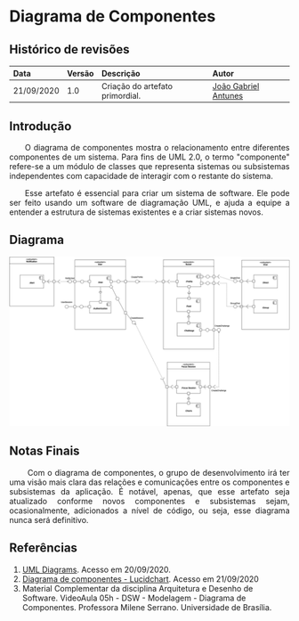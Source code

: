 # Diagrama de Componentes

## **Histórico de revisões**
|Data|Versão|Descrição|Autor|
|:---|:---|:---|:---|
|21/09/2020|1.0|Criação do artefato primordial.|[João Gabriel Antunes](https://github.com/flyerjohn)|

## Introdução
<p align="justify">&emsp;&emsp;O diagrama de componentes mostra o relacionamento entre diferentes componentes de um sistema. Para fins de UML 2.0, o termo "componente" refere-se a um módulo de classes que representa sistemas ou subsistemas independentes com capacidade de interagir com o restante do sistema.  </p>
<p align="justify">&emsp;&emsp;Esse artefato é essencial para criar um sistema de software. Ele pode ser feito usando um software de diagramação UML, e ajuda a equipe a entender a estrutura de sistemas existentes e a criar sistemas novos. </p>

## Diagrama

![diagramacomponente](../../img/DiagramaComponentes.png)

## Notas Finais
<p align="justify">&emsp;&emsp; Com o diagrama de componentes, o grupo de desenvolvimento irá ter uma visão mais clara das relações e comunicações entre os componentes e subsistemas da aplicação. É notável, apenas, que esse artefato seja atualizado conforme novos componentes e subsistemas sejam, ocasionalmente, adicionados a nível de código, ou seja, esse diagrama nunca será definitivo.</p>

## Referências
1. [UML Diagrams](https://www.uml-diagrams.org). Acesso em 20/09/2020.
2. [Diagrama de componentes - Lucidchart](https://www.lucidchart.com/pages/pt/diagrama-de-componentes-uml). Acesso em 21/09/2020
3. Material Complementar da disciplina Arquitetura e Desenho de Software. VideoAula 05h - DSW - Modelagem - Diagrama de Componentes. Professora Milene Serrano. Universidade de Brasília.
